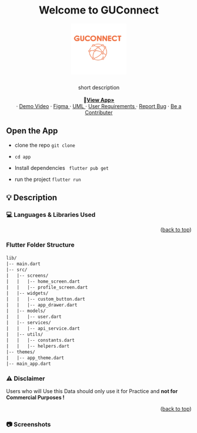 <div id="top"></div>

<h1 align="center">Welcome to GUConnect</h1>

<div align="center">
    <img src="./app/assets/images/GUConnect-Logo.png" alt="Logo" width="150" height="140">



  <h3 align="center"></h3>

  <p align="center">
short description
    <br />
    <br />
	  📄<a href="" download target="_blank"><strong>View  App»</strong></a>
    <br />
	·  
   <a href="">Demo Video</a>
   ·	  
   <a href="https://www.figma.com/file/fjW8vTZtumP8PWdHbwwErI/GUConnect?type=design&node-id=0%3A1&mode=design&t=zlPSxTtHri8pzAZ6-1">Figma </a>  
 ·	  
   <a href="https://lucid.app/lucidchart/e678ad3f-d21e-473a-aeb1-ace8cea06b62/edit?viewport_loc=-2028%2C-46%2C3091%2C1487%2CHWEp-vi-RSFO&invitationId=inv_842808d6-f19f-4b1e-a7b9-9cd768dd9e86">UML </a>  
   ·	  
   <a href="https://docs.google.com/spreadsheets/d/1lI0hLmn0Jz3ZJwm410RHPvpFhJihtHBz-o7q4khgfYc/edit?usp=sharing">User Requirements </a>
   ·
   <a href="mailto:osa.helpme@gmail.com?subject=UnExpected%20Error%20Occured&body=Sorry%20for%20the%20inconvenience%2C%20Please%20describe%20Your%20situation%20and%20emphasis%20the%20Endpoint%20!%0A">Report Bug</a>
   	      ·
    <a href="mailto:osa.helpme@gmail.com?subject=I%20want%20to%20be%20a%20Contributor%20to%20Bachelor Thesis&body=Dear%20Omar%20Sherif">Be a Contributer</a>
  </p>
</div>

## Open the App
- clone the repo ```git clone```

- ```cd app```

- Install dependencies ``` flutter pub get```

- run the project ```flutter run```


## 💡 Description




### 💻️ Languages & Libraries Used


<p align="right">(<a href="#top">back to top</a>)</p>


### Flutter Folder Structure

```
lib/
|-- main.dart
|-- src/
|   |-- screens/
|   |   |-- home_screen.dart
|   |   |-- profile_screen.dart
|   |-- widgets/
|   |   |-- custom_button.dart
|   |   |-- app_drawer.dart
|   |-- models/
|   |   |-- user.dart
|   |-- services/
|   |   |-- api_service.dart
|   |-- utils/
|   |   |-- constants.dart
|   |   |-- helpers.dart
|-- themes/
|   |-- app_theme.dart
|-- main_app.dart
```

### ⚠️ Disclaimer

Users who will Use this Data should only use it for Practice and <strong>not for Commercial Purposes !</strong>

<p align="right">(<a href="#top">back to top</a>)</p>

### 📷 Screenshots